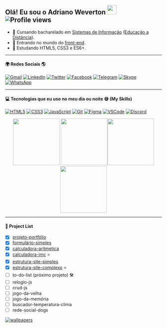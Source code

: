 ## Olá! Eu sou o Adriano Weverton <a href="https://github.com/adriwco"><img src="https://user-images.githubusercontent.com/29931326/125177555-2e78db00-e1b3-11eb-9e49-409c4f649cf5.gif" width="30px"></a> <img href="https://github.com/adriwco" src="https://komarev.com/ghpvc/?username=adriwco&color=blueviolet" alt="Profile views"/>

- 📖 Cursando bacharelado em <a href="https://pt.wikipedia.org/wiki/Sistema_de_informa%C3%A7%C3%A3o">Sistemas de Informação</a> (<a href="https://pt.wikipedia.org/wiki/Educa%C3%A7%C3%A3o_a_dist%C3%A2ncia">Educação a Distância</a>).
- 🔭 Entrando no mundo do <a href="https://en.wikipedia.org/wiki/Front-end_web_development">front-end</a>.
- 🌱 Estudando HTML5, CSS3 e ES6+.
***
#### :earth_africa: Redes Sociais :earth_americas:
[![Gmail](https://user-images.githubusercontent.com/80191040/185791246-a96e7322-3f00-4edf-9ffa-47d7bd002103.svg)](mailto:adriwco@gmail.com)
[![LinkedIn](https://user-images.githubusercontent.com/80191040/185790979-66a36459-a9b6-4ed1-b9eb-94f219f290f1.svg)](https://www.linkedin.com/in/adriwco)
[![Twitter](https://user-images.githubusercontent.com/80191040/185790987-45ad2227-6322-4cd8-b58c-20c26048d4d1.svg)](https://twitter.com/adriwco)
[![Facebook](https://user-images.githubusercontent.com/80191040/185791012-9037acf0-7812-4574-9862-fd9544489f6b.svg)](https://www.facebook.com/adriwco) 
[![Telegram](https://user-images.githubusercontent.com/80191040/185791041-c0a284f7-73d6-4b18-bfc9-da2eed81f0da.svg)](https://t.me/adriwco) 
[![Skype](https://user-images.githubusercontent.com/80191040/185790557-ede88ed8-098f-4dfa-8f39-a546a1710b5e.svg)](https://join.skype.com/invite/mHdPcJJDm6hE) 
[![WhatsApp](https://user-images.githubusercontent.com/80191040/185155424-a5d28c8e-0c0a-4168-8931-fc597f64fe8a.svg)](https://wa.me/351962655782) 

***
#### :computer: Tecnologias que eu uso no meu dia ou noite 😅 (My Skills)

[![HTML5](https://skills.thijs.gg/icons?i=html)](https://pt.wikipedia.org/wiki/HTML5)
[![CSS3](https://skills.thijs.gg/icons?i=css)](https://pt.wikipedia.org/wiki/CSS3)
[![JavaScript](https://skills.thijs.gg/icons?i=js)](https://pt.wikipedia.org/wiki/JavaScript)
[![Git](https://skills.thijs.gg/icons?i=git)](https://pt.wikipedia.org/wiki/Git)
[![Figma](https://skills.thijs.gg/icons?i=figma)](https://pt.wikipedia.org/wiki/Figma)
[![VSCode](https://skills.thijs.gg/icons?i=vscode)](https://pt.wikipedia.org/wiki/Visual_Studio_Code)
[![Discord](https://skills.thijs.gg/icons?i=discord)](https://pt.wikipedia.org/wiki/Discord)

<div align="center">
<img height="150em" src="https://github-readme-stats.vercel.app/api/top-langs/?username=anuraghazra&layout=compact"/> <img height="150em" src="https://github-profile-summary-cards.vercel.app/api/cards/profile-details?username=adriwco&theme=tokyonight"/><img height="150em" src="https://github-readme-stats.vercel.app/api?username=adriwco&show_icons=true&theme=tokyonight&hide_border=true"/> <img height="150em" src="https://github-readme-streak-stats.herokuapp.com/?user=adriwco&theme=tokyonight&hide_border=true"/>
</div>

***

#### :scroll: Project List
- [x] <a href="https://github.com/adriwco/projeto-portfolio">projeto-portfólio</a> 
- [x] <a href="https://github.com/adriwco/formulario-simples">formulário-simples</a>
- [x] <a href="https://github.com/adriwco/calculadora-aritmetica">calculadora-aritmetica</a>
- [x] <a href="https://github.com/adriwco/calculadora-imc">calculadora-imc</a> ⭐
- [x] <a href="https://github.com/adriwco/bikcraft-simples">estrutura-site-simples</a>
- [x] <a href="https://github.com/adriwco/bikcraft-complexo">estrutura-site-complexo</a> ⭐
- [ ] to-do-list (próximo projeto) 🛠️
- [ ] relogio-js
- [ ] crud-js
- [ ] jogo-da-velha
- [ ] jogo-da-memória
- [ ] buscador-temperatura-clima
- [ ] rede-social-dogs

[![wallpapers](https://user-images.githubusercontent.com/80191040/185768093-0f3b23d2-c15c-4554-b136-aedad9b2bef0.png)](https://github.com/adriwco)
